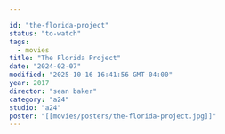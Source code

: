 ```yaml
---

id: "the-florida-project"
status: "to-watch"
tags:
  - movies
title: "The Florida Project"
date: "2024-02-07"
modified: "2025-10-16 16:41:56 GMT-04:00"
year: 2017
director: "sean baker"
category: "a24"
studio: "a24"
poster: "[[movies/posters/the-florida-project.jpg]]"
---
```

